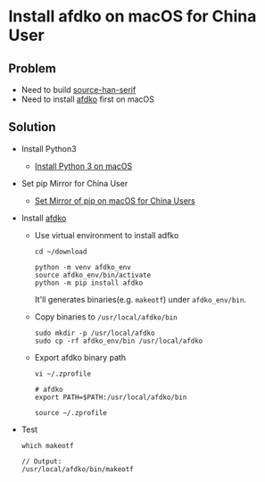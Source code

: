 # Install afdko on macOS for China User

## Problem
* Need to build [source-han-serif](https://github.com/adobe-fonts/source-han-serif)
* Need to install [afdko](https://github.com/adobe-type-tools/afdko/) first on macOS

## Solution
* Install Python3
  * [Install Python 3 on macOS](https://github.com/northbright/Notes/blob/master/python/install-python3-on-macos.md)

* Set pip Mirror for China User
  * [Set Mirror of pip on macOS for China Users](https://github.com/northbright/Notes/blob/master/python/set-mirror-of-pip-on-macos-for-china-users.md)

* Install [afdko](https://github.com/adobe-type-tools/afdko/)

  * Use virtual environment to install adfko

    ```shell
    cd ~/download

    python -m venv afdko_env
    source afdko_env/bin/activate
    python -m pip install afdko
    ```

    It'll generates binaries(e.g. `makeotf`) under `afdko_env/bin`.

  * Copy binaries to `/usr/local/afdko/bin`

    ```shell
    sudo mkdir -p /usr/local/afdko
    sudo cp -rf afdko_env/bin /usr/local/afdko
    ```

  * Export afdko binary path

    ```shell
    vi ~/.zprofile
    ```

    ```shell
    # afdko
    export PATH=$PATH:/usr/local/afdko/bin
    ```

    ```shell
    source ~/.zprofile
    ```

* Test

  ```shell
  which makeotf

  // Output:
  /usr/local/afdko/bin/makeotf
  ```
